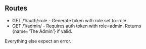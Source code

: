 ## Routes 

* GET /1/auth/:role - Generate token with role set to :role
* GET /1/admin/ - Requires auth token with role=admin. Returns {name='The Admin'} if valid.

Everything else expect an error.
